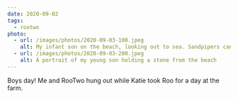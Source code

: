 ```yaml
---
date: 2020-09-02
tags:
  - rootwo
photo:
  - url: /images/photos/2020-09-03-100.jpeg
    alt: My infant son on the beach, looking out to sea. Sandpipers can be seen on the shore.
  - url: /images/photos/2020-09-03-200.jpeg
    alt: A portrait of my young son holding a stone from the beach
---
```

Boys day! Me and RooTwo hung out while Katie took Roo for a day at the farm. 